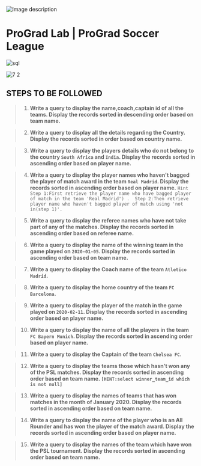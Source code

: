 ![Image description](https://i1.faceprep.in/ProGrad/face-logo-resized.png)

# ProGrad Lab | ProGrad Soccer League




![sql](https://user-images.githubusercontent.com/58466121/76389844-3c85d400-6392-11ea-875f-8cd9676219b2.JPG)


![7 2](https://user-images.githubusercontent.com/61002120/76403951-b37b9680-63ab-11ea-95df-8e4a5d9f3f15.png)


## STEPS TO BE FOLLOWED


> 1. **Write a query to display the name,coach,captain id of all the teams. Display the records sorted in descending order based on team name.**

> 2. **Write a query to display all the details regarding the Country. Display the records sorted in order based on country name.**

> 3. **Write a query to display the players details who do not belong to the country `South Africa` and `India`. Display the records sorted in ascending order based on player name.**

> 4. **Write a query to display the player names who haven't bagged the player of match award in the team `Real Madrid`. Display the records sorted in ascending order based on player name.**
> `Hint 
  Step 1:First retrieve the player name who have bagged player of match in the team 'Real Madrid') . 
  Step 2:Then retrieve player name who haven't bagged player of match using 'not in(step 1)'.`

> 5. **Write a query to display the referee names who have not take part of any of the matches. Display the records sorted in ascending order based on referee name.**

> 6. **Write a query to display the name of the winning team in the game played on `2020-01-05`. Display the records sorted in ascending order based on team name.**

> 7. **Write a query to display the Coach name of the team `Atletico Madrid`.**

> 8. **Write a query to display the home country of the team `FC Barcelona`.**

> 9. **Write a query to display the player of the match in the game played on `2020-02-11`. Display the records sorted in ascending order based on player name.**

> 10. **Write a query to display the name of all the players in the team `FC Bayern Munich`. Display the records sorted in ascending order based on player name.**

> 11. **Write a query to display the Captain of the team `Chelsea FC`.**

> 12. **Write a query to display the teams those which hasn't won any of the PSL matches. Display the records sorted in ascending order based on team name. `[HINT:select winner_team_id which is not null]`**

> 13. **Write a query to display the names of teams that has won matches in the month of January 2020. Display the records sorted in ascending order based on team name.**

> 14. **Write a query to display the name of the player who is an All Rounder and has won the player of the match award. Display the records sorted in ascending order based on player name.**

> 15. **Write a query to display the names of the team which have won the PSL tournament. Display the records sorted in ascending order based on team name.**
